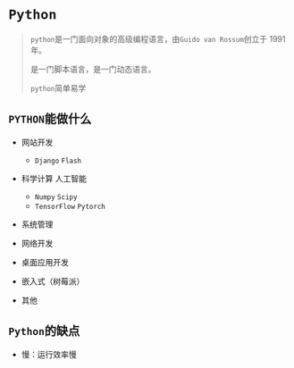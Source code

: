 # `Python`

> `python`是一门面向对象的高级编程语言，由`Guido van Rossum`创立于 1991 年。
>
> 是一门脚本语言，是一门动态语言。
>
> `python`简单易学

## `PYTHON`能做什么

- 网站开发
	- `Django` `Flash`

- 科学计算 人工智能
	- `Numpy` `Scipy`
	- `TensorFlow` `Pytorch`

- 系统管理

- 网络开发

- 桌面应用开发

- 嵌入式（树莓派）

- 其他

## `Python`的缺点

- 慢：运行效率慢